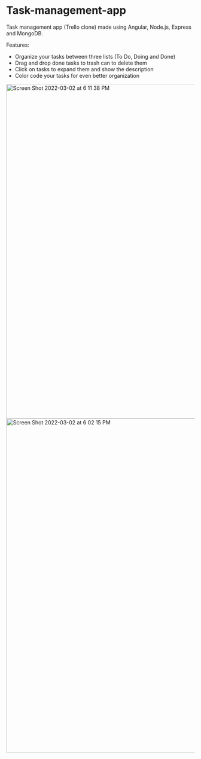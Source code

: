 # Task-management-app
Task management app (Trello clone) made using Angular, Node.js, Express and MongoDB.

Features: 
- Organize your tasks between three lists (To Do, Doing and Done)
- Drag and drop done tasks to trash can to delete them
- Click on tasks to expand them and show the description
- Color code your tasks for even better organization

<img width="894" alt="Screen Shot 2022-03-02 at 6 11 38 PM" src="https://user-images.githubusercontent.com/72741758/156412546-4e873728-6973-41c7-8694-f85bab13c3e8.png">

<img width="894" alt="Screen Shot 2022-03-02 at 6 02 15 PM" src="https://user-images.githubusercontent.com/72741758/156411419-4f87bca4-a041-4de6-b52b-1ad7412d069c.png">
